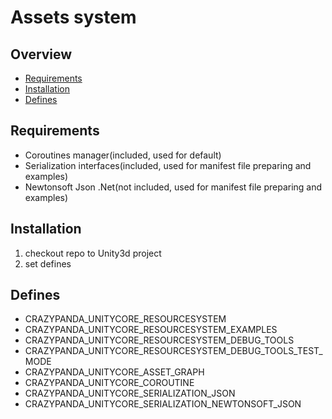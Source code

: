 # Assets system

## Overview

<!-- MarkdownTOC autolink="true" bracket="round" markdown_preview="markdown" -->
- [Requirements](#requirements)
- [Installation](#installation)
- [Defines](#defines)
<!-- /MarkdownTOC -->

## Requirements
- Coroutines manager(included, used for default)
- Serialization interfaces(included, used for manifest file preparing and examples)
- Newtonsoft Json .Net(not included, used for manifest file preparing and examples)

## Installation

1. checkout repo to Unity3d project
1. set defines


## Defines
- CRAZYPANDA_UNITYCORE_RESOURCESYSTEM
- CRAZYPANDA_UNITYCORE_RESOURCESYSTEM_EXAMPLES
- CRAZYPANDA_UNITYCORE_RESOURCESYSTEM_DEBUG_TOOLS
- CRAZYPANDA_UNITYCORE_RESOURCESYSTEM_DEBUG_TOOLS_TEST_MODE
- CRAZYPANDA_UNITYCORE_ASSET_GRAPH
- CRAZYPANDA_UNITYCORE_COROUTINE
- CRAZYPANDA_UNITYCORE_SERIALIZATION_JSON
- CRAZYPANDA_UNITYCORE_SERIALIZATION_NEWTONSOFT_JSON
